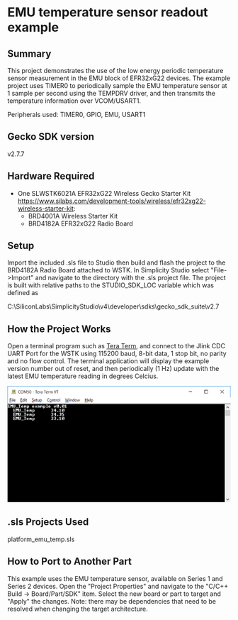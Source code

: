 # EMU temperature sensor readout example #

## Summary ##

This project demonstrates the use of the low energy periodic temperature sensor measurement in the EMU block of EFR32xG22 devices. The example project uses TIMER0 to periodically sample the EMU temperature sensor at 1 sample per second using the TEMPDRV driver, and then transmits the temperature information over VCOM/USART1.

Peripherals used: TIMER0, GPIO, EMU, USART1

## Gecko SDK version ##

v2.7.7

## Hardware Required ##

- One SLWSTK6021A EFR32xG22 Wireless Gecko Starter Kit <https://www.silabs.com/development-tools/wireless/efr32xg22-wireless-starter-kit>:
  - BRD4001A Wireless Starter Kit
  - BRD4182A EFR32xG22 Radio Board

## Setup ##

Import the included .sls file to Studio then build and flash the project to the BRD4182A Radio Board attached to WSTK.
In Simplicity Studio select "File->Import" and navigate to the directory with the .sls project file.
The project is built with relative paths to the STUDIO_SDK_LOC variable which was defined as

C:\SiliconLabs\SimplicityStudio\v4\developer\sdks\gecko_sdk_suite\v2.7

## How the Project Works ##

Open a terminal program such as [Tera Term](https://ttssh2.osdn.jp/index.html.en), and connect to the Jlink CDC UART Port for the WSTK using 115200 baud, 8-bit data, 1 stop bit, no parity and no flow control. The terminal application will display the example version number out of reset, and then periodically (1 Hz) update with the latest EMU temperature reading in degrees Celcius.

![Terminal Output](doc/terminal_output.PNG)

## .sls Projects Used ##

platform_emu_temp.sls

## How to Port to Another Part ##

This example uses the EMU temperature sensor, available on Series 1 and Series 2 devices. Open the "Project Properties" and navigate to the "C/C++ Build -> Board/Part/SDK" item.  Select the new board or part to target and "Apply" the changes.  Note: there may be dependencies that need to be resolved when changing the target architecture.
